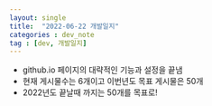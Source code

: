 ```yaml
---
layout: single
title:  "2022-06-22 개발일지"
categories : dev_note
tag : [dev, 개발일지]
---
```




- github.io 페이지의 대략적인 기능과 설정을 끝냄
- 현재 게시물수는 6개이고 이번년도 목표 게시물은 50개
- 2022년도 끝날때 까지는 50개를 목표로!
